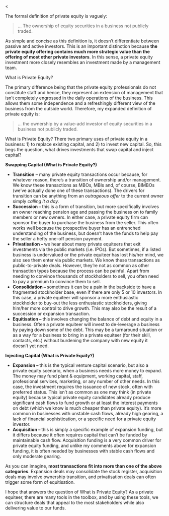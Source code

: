<<p>The formal definition of private equity is vaguely:</p><blockquote><p>&#8230; The ownership of equity securities in a business not publicly traded.</p></blockquote><p>As simple and concise as this definition is, it doesn&#8217;t differentiate between passive and active investors. This is an important distinction because <strong><strong>the private equity offering contains much more strategic value than the offering of most other private investors</strong></strong>. In this sense, a private equity investment more closely resembles an investment made by a management team.</p><p>What is Private Equity?</p><p>The primary difference being that the private equity professionals do not constitute staff and hence, they represent an extension of management that isn&#8217;t completely engrossed in the daily operations of the business. This allows them some independence and a refreshingly different view of the business from the outside world. Therefore, my expanded definition of private equity is:</p><blockquote><p>&#8230; the ownership by a value-add investor of equity securities in a business not publicly traded.</p></blockquote><p>What is Private Equity? There two primary uses of private equity in a business: 1) to replace existing capital, and 2) to invest new capital. So, this begs the question, what drives investments that swap capital and inject capital?</p><p><strong>Swapping Capital (What is Private Equity?)</strong></p><ul><li><strong>Transition</strong> &#8211; many private equity transactions occur because, for whatever reason, there&#8217;s a transition of ownership and/or management. We know these transactions as MBOs, MBIs and, of course, BIMBOs (we&#8217;ve actually done one of these transactions). The drivers for transition can be anything from an<em> outrageous offer</em> to the current owner simply <em>calling it a day.</em></li><li><strong>Succession &#8211; </strong>this is a form of transition, but more specifically involves an owner reaching pension age and passing the business on to family members or new owners. In either case, a private equity firm can sponsor the buyer to purchase the business from the seller. This often works well because the prospective buyer has an entrenched understanding of the business, but doesn&#8217;t have the funds to help pay the seller a hefty one-off pension payment.</li><li><strong>Privatisation &#8211; </strong>we hear about many private equiteers that exit investments via the public markets (i.e. IPOs). But sometimes, if a listed business is undervalued or the private equiteer has lost his/her mind, we also see them enter via public markets. We know these transactions as public-to-private deals. However, they&#8217;re not as common as other transaction types because the process can be painful. Apart from needing to convince thousands of stockholders to sell, you often need to pay a premium to convince them to sell.</li><li><strong>Consolidation &#8211; </strong>sometimes it can be a pain in the backside to have a fragmented stockholder base, even if there are only 5 or 10 investors. In this case, a private equiteer will sponsor a more enthusiastic stockholder to buy-out the less enthusiastic stockholders, giving him/her more control to drive growth. This may also be the result of a succession or expansion transaction.</li><li><strong>Equitisation &#8211; </strong>this involves changing the balance of debt and equity in a business. Often a private equiteer will invest to de-leverage a business by paying down some of the debt. This may be a turnaround situation or as a way for a business to bring in a private equiteer (for their skill, contacts, etc.) without burdening the company with new equity it doesn&#8217;t yet need.</li></ul><p><strong>Injecting Capital (What is Private Equity?)</strong></p><ul><li><strong>Expansion &#8211; </strong>this is the typical venture capital scenario, but also a private equity scenario, when a business needs more money to expand. The money may fund plant &amp; equipment, working capital, staff, professional services, marketing, or any number of other needs. In this case, the investment requires the issuance of new stock, often with preferred status. This isn&#8217;t as common as one may think (in private equity) because typical private equity candidates already produce significant cash flows to fund growth or at least the interest payments on debt (which we know is much cheaper than private equity). It&#8217;s more common in businesses with unstable cash flows, already high gearing, a lack of financial sophistication, or a specific need for a private equity investor.</li><li><strong>Acquisition &#8211; </strong>this is simply a specific example of expansion funding, but it differs because it often requires capital that can&#8217;t be funded by maintainable cash flow. Acquisition funding is a very common driver for private equity funding, and unlike my comments above for expansion funding, it is often needed by businesses with stable cash flows and only moderate gearing.</li></ul><p>As you can imagine, <strong>most transactions fit into more than one of the above categories</strong>. Expansion deals may consolidate the stock register, acquisition deals may involve ownership transition, and privatisation deals can often trigger some form of equitisation.</p><p>I hope that answers the question of What is Private Equity? As a private equiteer, there are many tools in the toolbox, and by using these tools, we can structure deals that appeal to the most stakeholders while also delivering value to our funds.</p>
